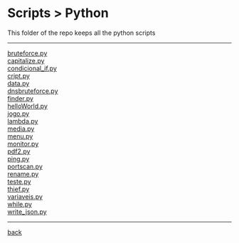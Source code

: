 # Scripts > Python
This folder of the repo keeps all the python scripts

---------------------------
[bruteforce.py](bruteforce.py)<br>
[capitalize.py](capitalize.py)<br>
[condicional_if.py](condicional_if.py)<br>
[cript.py](cript.py)<br>
[data.py](data.py)<br>
[dnsbruteforce.py](dnsbruteforce.py)<br>
[finder.py](finder.py)<br>
[helloWorld.py](helloWorld.py)<br>
[jogo.py](jogo.py)<br>
[lambda.py](lambda.py)<br>
[media.py](media.py)<br>
[menu.py](menu.py)<br>
[monitor.py](monitor.py)<br>
[pdf2.py](pdf2.py)<br>
[ping.py](ping.py)<br>
[portscan.py](portscan.py)<br>
[rename.py](rename.py)<br>
[teste.py](teste.py)<br>
[thief.py](thief.py)<br>
[variaveis.py](variaveis.py)<br>
[while.py](while.py)<br>
[write_json.py](write_json.py)<br>

---------------------------

[back](../)
